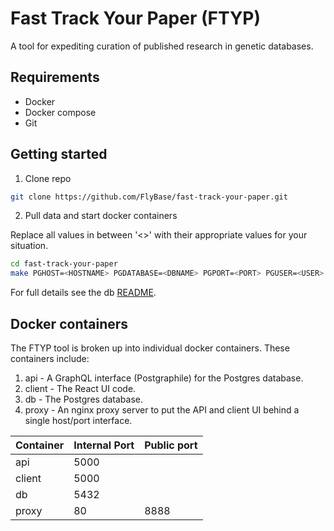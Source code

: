 # Fast Track Your Paper (FTYP)

A tool for expediting curation of published research in genetic databases.

## Requirements

* Docker
* Docker compose
* Git

## Getting started

1. Clone repo
```bash
git clone https://github.com/FlyBase/fast-track-your-paper.git
```

2. Pull data and start docker containers

Replace all values in between '<>' with their appropriate values for your situation.

```bash
cd fast-track-your-paper
make PGHOST=<HOSTNAME> PGDATABASE=<DBNAME> PGPORT=<PORT> PGUSER=<USER>
```

For full details see the db [README](./db/README.md).

## Docker containers

The FTYP tool is broken up into individual docker containers.  These containers include:

1. api - A GraphQL interface (Postgraphile) for the Postgres database.
2. client - The React UI code.
3. db - The Postgres database.
4. proxy - An nginx proxy server to put the API and client UI behind a single host/port interface.

|Container|Internal Port|Public port|
|---------|------|------------------| 
| api     | 5000 | |
| client  | 5000 | |
| db      | 5432 | |
| proxy   | 80   | 8888 |
